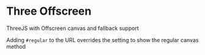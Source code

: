 # Three Offscreen

ThreeJS with Offscreen canvas and fallback support

Adding `#regular` to the URL overrides the setting to show the regular canvas method
